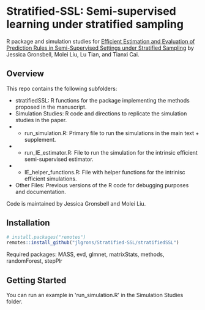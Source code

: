 # Stratified-SSL: Semi-supervised learning under stratified sampling

R package and simulation studies for [Efficient Estimation and Evaluation of Prediction Rules in Semi-Supervised Settings under Stratified Sampling](https://arxiv.org/abs/2010.09443) by Jessica Gronsbell, Molei Liu, Lu Tian, and Tianxi Cai.

## Overview 

This repo contains the following subfolders:

* stratifiedSSL: R functions for the package implementing the methods proposed in the manuscript.
* Simulation Studies: R code and directions to replicate the simulation studies in the paper. 
* * run_simulation.R: Primary file to run the simulations in the main text + supplement.
* * run_IE_estimator.R: File to run the simulation for the intrinsic efficient semi-supervised estimator.
* * IE_helper_functions.R: File with helper functions for the intrinisc efficient simulations.
* Other Files: Previous versions of the R code for debugging purposes and documentation.

Code is maintained by Jessica Gronsbell and Molei Liu.

## Installation

```r
# install.packages("remotes")
remotes::install_github("jlgrons/Stratified-SSL/stratifiedSSL")
```
Required packages: MASS, evd, glmnet, matrixStats, methods, randomForest, stepPlr

## Getting Started

You can run an example in 'run_simulation.R' in the Simulation Studies folder.

